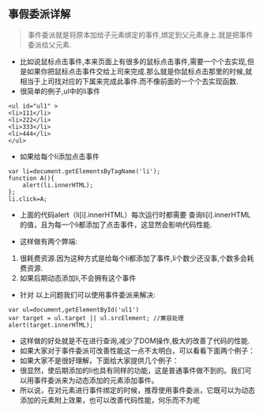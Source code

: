 ## 事假委派详解
>事件委派就是将原本加给子元素绑定的事件,绑定到父元素身上.就是把事件委派给父元素.
+ 比如说鼠标点击事件,本来页面上有很多的鼠标点击事件,需要一个个去实现,但是如果你把鼠标点击事件交给上司来完成.那么就是你鼠标点击那里的时候,就相当于上司找对应的下属来完成此事件.而不像前面的一个个去实现函数.
+ 很简单的例子,ul中的li事件
```
<ul id="ul1" >
<li>111</li>
<li>222</li>
<li>333</li>
<li>444</li>
</ul>
```
+ 如果给每个li添加点击事件
```
var li=document.getElementsByTagName('li');
function A(){
    alert(li.innerHTML);
};
li.click=A;
```
+ 上面的代码alert（li[i].innerHTML）每次运行时都需要 查询li[i].innerHTML的值，且为每一个li都添加了点击事件，这显然会影响代码性能.

+ 这样做有两个弊端:
1. 很耗费资源.因为这种方式是给每个li都添加了事件,li个数少还没事,个数多会耗费资源.
2. 如果后期动态添加li,不会拥有这个事件
+ 针对 以上问题我们可以使用事件委派来解决:
```
var ul=document,getElementById('ul1')
var target = ul.target || ul.srcElement; //兼容处理
alert(target.innerHTML);
```
+ 这样做的好处就是不在进行查询,减少了DOM操作,极大的改善了代码的性能.
+ 如果大家对于事件委派可改善性能这一点不太明白，可以看看下面两个例子：
+ 如果大家不是很好理解，下面给大家提供几个例子：
+  很显然，使后期添加的li也具有同样的功能，这是普通事件做不到的。我们可以用事件委派来为动态添加的元素添加事件。
+  所以说，在对元素进行事件绑定的时候，推荐使用事件委派，它既可以为动态添加的元素附上效果，也可以改善代码性能，何乐而不为呢